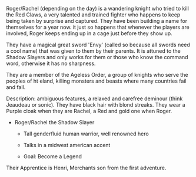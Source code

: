 Roger/Rachel (depending on the day) is a wandering knight who tried to kill the Red Claws, a very talented and trained fighter who happens to keep being taken by surprise and captured. They have been building a name for themselves for a year now. it just so happens that whenever the players are involved, Roger keeps ending up in a cage just before they show up. 

They have a magical great sword 'Envy' (called so because all swords need a cool name) that was given to them by their parents. It is attuned to the Shadow Slayers and only works for them or those who know the command word, otherwise it has no sharpness.

They are a member of the Ageless Order, a group of knights who serve the peoples of ht eland, killing monsters and beasts where many countries fail and fall. 

Description: ambiguous features, a relaxed and carefree deminour (think Jeaudeau or sonic). They have black hair with blond streaks. They wear a Purple cloak when they are Rachel, a Red and gold one when Roger. 

- Roger/Rachel the Shadow Slayer
  - Tall genderfluid human warrior, well renowned hero
  - Talks in a midwest american accent

  - Goal: Become a Legend


Their Apprentice is Henri, Merchants son from the first adventure. 
